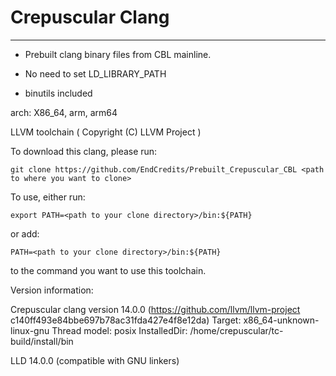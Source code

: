 # Crepuscular Clang
-------
- Prebuilt clang binary files from CBL mainline.

- No need to set LD_LIBRARY_PATH

- binutils included

arch: X86_64, arm, arm64

LLVM toolchain ( Copyright (C) LLVM Project )

To download this clang, please run:

```
git clone https://github.com/EndCredits/Prebuilt_Crepuscular_CBL <path to where you want to clone>
```

To use, either run:

```
export PATH=<path to your clone directory>/bin:${PATH}
```

or add:

```
PATH=<path to your clone directory>/bin:${PATH}
```

to the command you want to use this toolchain.


Version information:

Crepuscular clang version 14.0.0 (https://github.com/llvm/llvm-project c140ff493e84bbe697b78ac31fda427e4f8e12da)
Target: x86_64-unknown-linux-gnu
Thread model: posix
InstalledDir: /home/crepuscular/tc-build/install/bin

LLD 14.0.0 (compatible with GNU linkers)
